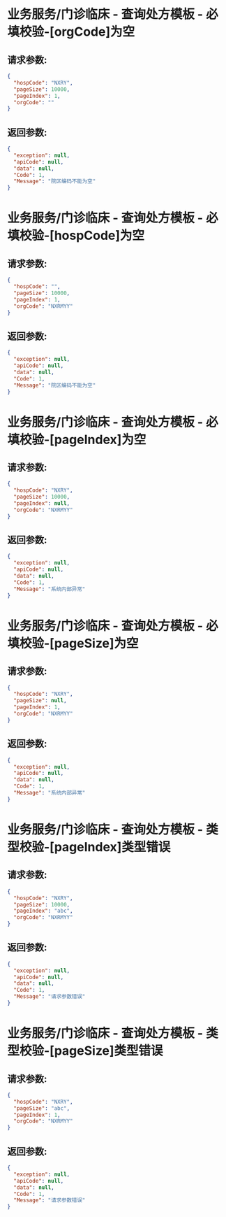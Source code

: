 
# 业务服务/门诊临床 - 查询处方模板 - 必填校验-[orgCode]为空
## 请求参数:
``` json
{
  "hospCode": "NXRY",
  "pageSize": 10000,
  "pageIndex": 1,
  "orgCode": ""
}
```
## 返回参数:
``` json
{
  "exception": null,
  "apiCode": null,
  "data": null,
  "Code": 1,
  "Message": "院区编码不能为空"
}
```
# 业务服务/门诊临床 - 查询处方模板 - 必填校验-[hospCode]为空
## 请求参数:
``` json
{
  "hospCode": "",
  "pageSize": 10000,
  "pageIndex": 1,
  "orgCode": "NXRMYY"
}
```
## 返回参数:
``` json
{
  "exception": null,
  "apiCode": null,
  "data": null,
  "Code": 1,
  "Message": "院区编码不能为空"
}
```
# 业务服务/门诊临床 - 查询处方模板 - 必填校验-[pageIndex]为空
## 请求参数:
``` json
{
  "hospCode": "NXRY",
  "pageSize": 10000,
  "pageIndex": null,
  "orgCode": "NXRMYY"
}
```
## 返回参数:
``` json
{
  "exception": null,
  "apiCode": null,
  "data": null,
  "Code": 1,
  "Message": "系统内部异常"
}
```
# 业务服务/门诊临床 - 查询处方模板 - 必填校验-[pageSize]为空
## 请求参数:
``` json
{
  "hospCode": "NXRY",
  "pageSize": null,
  "pageIndex": 1,
  "orgCode": "NXRMYY"
}
```
## 返回参数:
``` json
{
  "exception": null,
  "apiCode": null,
  "data": null,
  "Code": 1,
  "Message": "系统内部异常"
}
```
# 业务服务/门诊临床 - 查询处方模板 - 类型校验-[pageIndex]类型错误
## 请求参数:
``` json
{
  "hospCode": "NXRY",
  "pageSize": 10000,
  "pageIndex": "abc",
  "orgCode": "NXRMYY"
}
```
## 返回参数:
``` json
{
  "exception": null,
  "apiCode": null,
  "data": null,
  "Code": 1,
  "Message": "请求参数错误"
}
```
# 业务服务/门诊临床 - 查询处方模板 - 类型校验-[pageSize]类型错误
## 请求参数:
``` json
{
  "hospCode": "NXRY",
  "pageSize": "abc",
  "pageIndex": 1,
  "orgCode": "NXRMYY"
}
```
## 返回参数:
``` json
{
  "exception": null,
  "apiCode": null,
  "data": null,
  "Code": 1,
  "Message": "请求参数错误"
}
```